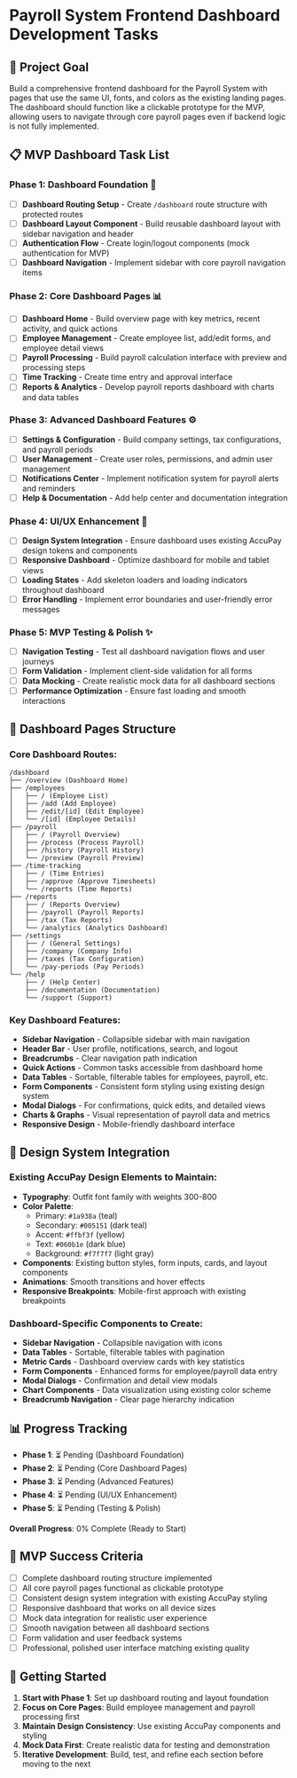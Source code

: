 # Payroll System Frontend Dashboard Development Tasks

## 🎯 Project Goal

Build a comprehensive frontend dashboard for the Payroll System with pages that use the same UI, fonts, and colors as the existing landing pages. The dashboard should function like a clickable prototype for the MVP, allowing users to navigate through core payroll pages even if backend logic is not fully implemented.

## 📋 MVP Dashboard Task List

### Phase 1: Dashboard Foundation 🚀

- [ ] **Dashboard Routing Setup** - Create `/dashboard` route structure with protected routes
- [ ] **Dashboard Layout Component** - Build reusable dashboard layout with sidebar navigation and header
- [ ] **Authentication Flow** - Create login/logout components (mock authentication for MVP)
- [ ] **Dashboard Navigation** - Implement sidebar with core payroll navigation items

### Phase 2: Core Dashboard Pages 📊

- [ ] **Dashboard Home** - Build overview page with key metrics, recent activity, and quick actions
- [ ] **Employee Management** - Create employee list, add/edit forms, and employee detail views
- [ ] **Payroll Processing** - Build payroll calculation interface with preview and processing steps
- [ ] **Time Tracking** - Create time entry and approval interface
- [ ] **Reports & Analytics** - Develop payroll reports dashboard with charts and data tables

### Phase 3: Advanced Dashboard Features ⚙️

- [ ] **Settings & Configuration** - Build company settings, tax configurations, and payroll periods
- [ ] **User Management** - Create user roles, permissions, and admin user management
- [ ] **Notifications Center** - Implement notification system for payroll alerts and reminders
- [ ] **Help & Documentation** - Add help center and documentation integration

### Phase 4: UI/UX Enhancement 🎨

- [ ] **Design System Integration** - Ensure dashboard uses existing AccuPay design tokens and components
- [ ] **Responsive Dashboard** - Optimize dashboard for mobile and tablet views
- [ ] **Loading States** - Add skeleton loaders and loading indicators throughout dashboard
- [ ] **Error Handling** - Implement error boundaries and user-friendly error messages

### Phase 5: MVP Testing & Polish ✨

- [ ] **Navigation Testing** - Test all dashboard navigation flows and user journeys
- [ ] **Form Validation** - Implement client-side validation for all forms
- [ ] **Data Mocking** - Create realistic mock data for all dashboard sections
- [ ] **Performance Optimization** - Ensure fast loading and smooth interactions

## 🎯 Dashboard Pages Structure

### Core Dashboard Routes:

```
/dashboard
├── /overview (Dashboard Home)
├── /employees
│   ├── / (Employee List)
│   ├── /add (Add Employee)
│   ├── /edit/[id] (Edit Employee)
│   └── /[id] (Employee Details)
├── /payroll
│   ├── / (Payroll Overview)
│   ├── /process (Process Payroll)
│   ├── /history (Payroll History)
│   └── /preview (Payroll Preview)
├── /time-tracking
│   ├── / (Time Entries)
│   ├── /approve (Approve Timesheets)
│   └── /reports (Time Reports)
├── /reports
│   ├── / (Reports Overview)
│   ├── /payroll (Payroll Reports)
│   ├── /tax (Tax Reports)
│   └── /analytics (Analytics Dashboard)
├── /settings
│   ├── / (General Settings)
│   ├── /company (Company Info)
│   ├── /taxes (Tax Configuration)
│   └── /pay-periods (Pay Periods)
└── /help
    ├── / (Help Center)
    ├── /documentation (Documentation)
    └── /support (Support)
```

### Key Dashboard Features:

- **Sidebar Navigation** - Collapsible sidebar with main navigation
- **Header Bar** - User profile, notifications, search, and logout
- **Breadcrumbs** - Clear navigation path indication
- **Quick Actions** - Common tasks accessible from dashboard home
- **Data Tables** - Sortable, filterable tables for employees, payroll, etc.
- **Form Components** - Consistent form styling using existing design system
- **Modal Dialogs** - For confirmations, quick edits, and detailed views
- **Charts & Graphs** - Visual representation of payroll data and metrics
- **Responsive Design** - Mobile-friendly dashboard interface

## 🎨 Design System Integration

### Existing AccuPay Design Elements to Maintain:

- **Typography**: Outfit font family with weights 300-800
- **Color Palette**:
  - Primary: `#1a938a` (teal)
  - Secondary: `#005151` (dark teal)
  - Accent: `#ffbf3f` (yellow)
  - Text: `#060b1e` (dark blue)
  - Background: `#f7f7f7` (light gray)
- **Components**: Existing button styles, form inputs, cards, and layout components
- **Animations**: Smooth transitions and hover effects
- **Responsive Breakpoints**: Mobile-first approach with existing breakpoints

### Dashboard-Specific Components to Create:

- **Sidebar Navigation** - Collapsible navigation with icons
- **Data Tables** - Sortable, filterable tables with pagination
- **Metric Cards** - Dashboard overview cards with key statistics
- **Form Components** - Enhanced forms for employee/payroll data entry
- **Modal Dialogs** - Confirmation and detail view modals
- **Chart Components** - Data visualization using existing color scheme
- **Breadcrumb Navigation** - Clear page hierarchy indication

## 📊 Progress Tracking

- **Phase 1**: ⏳ Pending (Dashboard Foundation)
- **Phase 2**: ⏳ Pending (Core Dashboard Pages)
- **Phase 3**: ⏳ Pending (Advanced Features)
- **Phase 4**: ⏳ Pending (UI/UX Enhancement)
- **Phase 5**: ⏳ Pending (Testing & Polish)

**Overall Progress**: 0% Complete (Ready to Start)

## 🎯 MVP Success Criteria

- [ ] Complete dashboard routing structure implemented
- [ ] All core payroll pages functional as clickable prototype
- [ ] Consistent design system integration with existing AccuPay styling
- [ ] Responsive dashboard that works on all device sizes
- [ ] Mock data integration for realistic user experience
- [ ] Smooth navigation between all dashboard sections
- [ ] Form validation and user feedback systems
- [ ] Professional, polished user interface matching existing quality

## 🚀 Getting Started

1. **Start with Phase 1**: Set up dashboard routing and layout foundation
2. **Focus on Core Pages**: Build employee management and payroll processing first
3. **Maintain Design Consistency**: Use existing AccuPay components and styling
4. **Mock Data First**: Create realistic data for testing and demonstration
5. **Iterative Development**: Build, test, and refine each section before moving to the next
